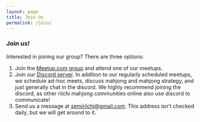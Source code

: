 ```yaml
---
layout: page
title: Join Us
permalink: /join/
---
```


### Join us!

Interested in joining our group? There are three options:

1) Join the [Meetup.com group](https://www.meetup.com/se-mi-mahjong/) and attend one of our meetups.
2) Join our [Discord server](https://discord.gg/hDme795pCS). In addition to our regularly scheduled meetups, we schedule ad-hoc meets, discuss mahjong and mahjong strategy, and just generally chat in the discord. We highly recommend joining the discord, as other riichi mahjong communities online also use discord to communicate!
3) Send us a message at [semiriichi@gmail.com](mailto:semiriichi@gmail.com). This address isn't checked daily, but we will get around to it.
